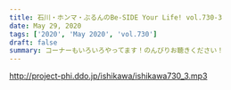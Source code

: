 ```yaml
---
title: 石川・ホンマ・ぶるんのBe-SIDE Your Life! vol.730-3
date: May 29, 2020
tags: ['2020', 'May 2020', 'vol.730']
draft: false
summary: コーナーもいろいろやってます！のんびりお聴きください！
---
```


http://project-phi.ddo.jp/ishikawa/ishikawa730_3.mp3
